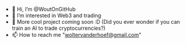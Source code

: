 - 👋 Hi, I’m @WoutOnGitHub
- 👀 I’m interested in Web3 and trading
- 🌱 More cool project coming soon :D (Did you ever wonder if you can train an AI to trade cryptocurrencies?)
- 📫 How to reach me "woltervanderhoef@gmail.com"

<!---
WoutOnGitHub/WoutOnGitHub is a ✨ special ✨ repository because its `README.md` (this file) appears on your GitHub profile.
You can click the Preview link to take a look at your changes.
--->
